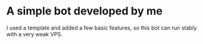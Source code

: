 # A simple bot developed by me
I used a template and added a few basic features, so this bot can run stably with a very weak VPS.